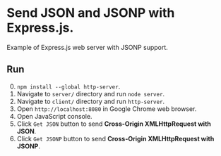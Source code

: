 # Send JSON and JSONP with Express.js.

Example of Express.js web server with JSONP support.

## Run

0. `npm install --global http-server`.
1. Navigate to `server/` directory and run `node server`.
2. Navigate to `client/` directory and run `http-server`.
3. Open `http://localhost:8080` in Google Chrome web browser.
4. Open JavaScript console.
5. Click `Get JSON` button to send __Cross-Origin XMLHttpRequest with JSON__.
6. Click `Get JSONP` button to send __Cross-Origin XMLHttpRequest with JSONP__.
